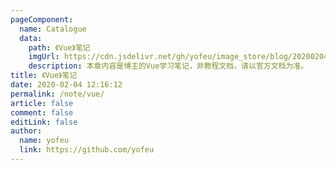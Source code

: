 ```yaml
---
pageComponent:
  name: Catalogue
  data:
    path: 《Vue》笔记
    imgUrl: https://cdn.jsdelivr.net/gh/yofeu/image_store/blog/20200204143633.png
    description: 本章内容是博主的Vue学习笔记，非教程文档，请以官方文档为准。
title: 《Vue》笔记
date: 2020-02-04 12:16:12
permalink: /note/vue/
article: false
comment: false
editLink: false
author:
  name: yofeu
  link: https://github.com/yofeu
---
```

